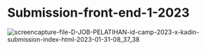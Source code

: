 # Submission-front-end-1-2023

![screencapture-file-D-JOB-PELATIHAN-id-camp-2023-x-kadin-submission-index-html-2023-01-31-08_37_38](https://user-images.githubusercontent.com/54926216/215649960-04cfc78f-e46e-4a35-a9b9-2aaa2ef9eb5b.png)
